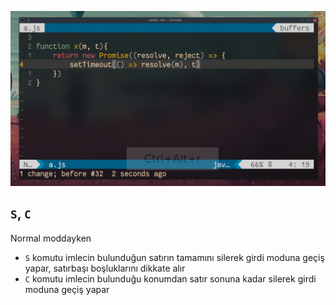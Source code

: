 ![](4.gif)

## `S`, `C`

Normal moddayken
- `S` komutu imlecin bulunduğun satırın tamamını silerek girdi moduna geçiş yapar, satırbaşı boşluklarını dikkate alır
- `C` komutu imlecin bulunduğu konumdan satır sonuna kadar silerek girdi moduna geçiş yapar
